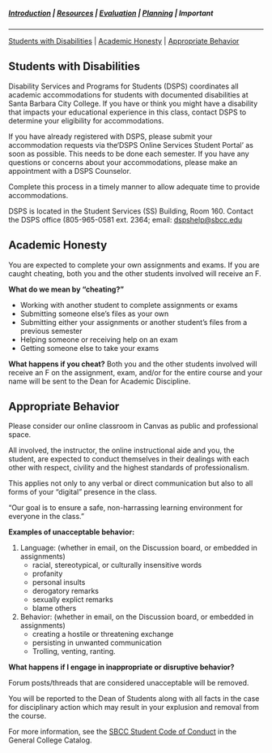 ##### [Introduction](introduction) | [Resources](resources) | [Evaluation](evaluation) | [Planning](planning) | Important
***
[Students with Disabilities](#students-with-disabilities) | [Academic Honesty](#academic-honesty) | [Appropriate Behavior](#appropriate-behavior)

## Students with Disabilities
Disability Services and Programs for Students (DSPS) coordinates all academic accommodations for students with documented disabilities at Santa Barbara City College. If you have or think you might have a disability that impacts your educational experience in this class, contact DSPS to determine your eligibility for accommodations.

If you have already registered with DSPS, please submit your accommodation requests via the‘DSPS Online Services Student Portal’ as soon as possible. This needs to be done each semester. If you have any questions or concerns about your accommodations, please make an appointment with a DSPS Counselor.

Complete this process in a timely manner to allow adequate time to provide accommodations.

DSPS is located in the Student Services (SS) Building, Room  160. 
Contact the DSPS office (805-965-0581 ext. 2364; email: [dspshelp@sbcc.edu](mailto:dspshelp@sbcc.edu) 

## Academic Honesty
You are expected to complete your own assignments and exams. If you are caught cheating, both you and the other students involved will receive an F.

**What do we mean by “cheating?”**

-   Working with another student to complete assignments or exams
-   Submitting someone else’s files as your own
-   Submitting either your assignments or another student’s files from a previous semester
-   Helping someone or receiving help on an exam
-   Getting someone else to take your exams

**What happens if you cheat?**
Both you and the other students involved will receive an F on the assignment, exam, and/or for the entire course and your name will be sent to the Dean for Academic Discipline.

## Appropriate Behavior
Please consider our online classroom in Canvas as public and professional space.

All involved, the instructor, the online instructional aide and you, the student, are expected to conduct themselves in their dealings with each other with respect, civility and the highest standards of professionalism.

This applies not only to any verbal or direct communication but also to all forms of your “digital” presence in the class.

“Our goal is to ensure a safe, non-harrassing learning environment for everyone in the class.”

**Examples of unacceptable behavior:**

1. Language: (whether in email, on the Discussion board, or embedded in assignments)
   *  racial, stereotypical, or culturally insensitive words
   * profanity
   * personal insults
   * derogatory remarks
   * sexually explict remarks
   * blame others
2. Behavior: (whether in email, on the Discussion board, or embedded in assignments)
   * creating a hostile or threatening exchange
   * persisting in unwanted communication
   * Trolling, venting, ranting.

**What happens if I engage in inappropriate or disruptive behavior?**

Forum posts/threads that are considered unacceptable will be removed.

You will be reported to the Dean of Students along with all facts in the case for disciplinary action which may result in your explusion and removal from the course.

For more information, see the 
<a href="http://www.sbcc.edu/security/standards_of_conduct.php" target="_blank">SBCC Student Code of Conduct</a> in the General College Catalog.



